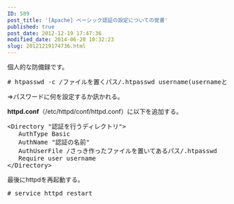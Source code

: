 ```yaml
---
ID: 589
post_title: '[Apache] ベーシック認証の設定についての覚書'
published: true
post_date: 2012-12-19 17:47:36
modified_date: 2014-06-20 10:32:23
slug: 20121219174736.html
---
```

<p>個人的な防備録です。<br />
<!--more--></p>
<pre class="prettyprint linenums"># htpasswd -c /ファイルを置くパス/.htpasswd username(usernameという名前のユーザ)</pre>
<p><span class="text-muted">⇒パスワードに何を設定するか訊かれる。</span></p>
<p><b>httpd.conf</b>（/etc/httpd/conf/httpd.conf）に以下を追加する。</p>
<pre class="prettyprint linenums">
&lt;Directory &quot;認証を行うディレクトリ&quot;&gt;
   AuthType Basic
   AuthName &quot;認証の名前&quot;
   AuthUserFile /さっき作ったファイルを置いてあるパス/.htpasswd
   Require user username
&lt;/Directory&gt;
</pre>
<p>最後にhttpdを再起動する。</p>
<pre class="prettyprint linenums"># service httpd restart</pre>